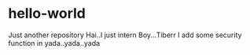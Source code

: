 # hello-world
Just another repository
Hai..I just intern Boy...Tiberr
I add some security function in yada..yada..yada
